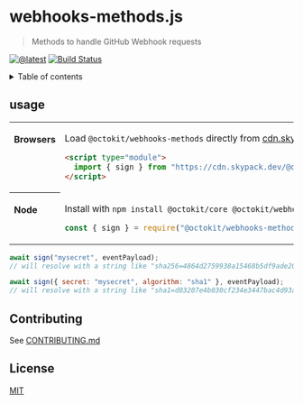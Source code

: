 # webhooks-methods.js

> Methods to handle GitHub Webhook requests

[![@latest](https://img.shields.io/npm/v/@octokit/webhooks-methods.svg)](https://www.npmjs.com/package/@octokit/webhooks-methods)
[![Build Status](https://github.com/octokit/webhooks-methods.js/workflows/Test/badge.svg)](https://github.com/octokit/webhooks-methods.js/actions?query=workflow%3ATest+branch%3Amain)

<details>
<summary>Table of contents</summary>

<!-- toc -->

- [usage](#usage)
- [Contributing](#contributing)
- [License](#license)

<!-- tocstop -->

</details>

## usage

<table>
<tbody valign=top align=left>
<tr><th>

Browsers

</th><td width=100%>

Load `@octokit/webhooks-methods` directly from [cdn.skypack.dev](https://cdn.skypack.dev)

```html
<script type="module">
  import { sign } from "https://cdn.skypack.dev/@octokit/webhooks-methods";
</script>
```

</td></tr>
<tr><th>

Node

</th><td>

Install with `npm install @octokit/core @octokit/webhooks-methods`

```js
const { sign } = require("@octokit/webhooks-methods");
```

</td></tr>
</tbody>
</table>

```js
await sign("mysecret", eventPayload);
// will resolve with a string like "sha256=4864d2759938a15468b5df9ade20bf161da9b4f737ea61794142f3484236bda3"

await sign({ secret: "mysecret", algorithm: "sha1" }, eventPayload);
// will resolve with a string like "sha1=d03207e4b030cf234e3447bac4d93add4c6643d8"
```

## Contributing

See [CONTRIBUTING.md](CONTRIBUTING.md)

## License

[MIT](LICENSE)
